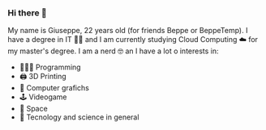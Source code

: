 ### Hi there 👋

My name is Giuseppe, 22 years old (for friends Beppe or BeppeTemp). I have a degree in IT 👨‍🎓 and I am currently studying Cloud Computing ☁️ for my master's degree. I am a nerd 🤓 an I have a lot o interests in:

* 👨🏻‍💻 Programming
* 🖨 3D Printing
* 🌆 Computer grafichs
* 🕹 Videogame
* 🚀 Space
* 📡 Tecnology and science in general

<!--
**BeppeTemp/BeppeTemp** is a ✨ _special_ ✨ repository because its `README.md` (this file) appears on your GitHub profile.

Here are some ideas to get you started:


- 🔭 I’m currently working on ...
- 🌱 I’m currently learning ...
- 👯 I’m looking to collaborate on ...
- 🤔 I’m looking for help with ...
- 💬 Ask me about ...
- 📫 How to reach me: ...
- 😄 Pronouns: ...
- ⚡ Fun fact: ...
-->
